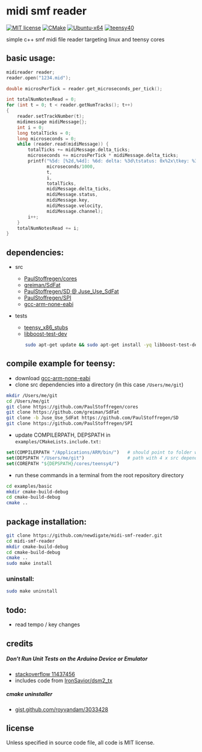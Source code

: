# midi smf reader
[![MIT license](https://img.shields.io/badge/License-MIT-blue.svg)](LICENSE)
[![CMake](https://img.shields.io/badge/project-CMake-brightgreen.svg?label=built%20with&colorA=555555&colorB=8a8fff&logo=)](CMakelists.txt)
[![Ubuntu-x64](https://github.com/newdigate/midi-smf-reader/workflows/Ubuntu-x64/badge.svg)](https://github.com/newdigate/midi-smf-reader/actions?query=workflow%3Ateensy40)
[![teensy40](https://github.com/newdigate/midi-smf-reader/workflows/teensy40/badge.svg)](https://github.com/newdigate/midi-smf-reader/actions?query=workflow%3AUbuntu-x64)

simple c++ smf midi file reader targeting linux and teensy cores 
  
## basic usage:
``` c++
midireader reader;
reader.open("1234.mid");

double microsPerTick = reader.get_microseconds_per_tick();

int totalNumNotesRead = 0;
for (int t = 0; t < reader.getNumTracks(); t++)
{
    reader.setTrackNumber(t);
    midimessage midiMessage{};
    int i = 0;
    long totalTicks = 0;
    long microseconds = 0;
    while (reader.read(midiMessage)) {
        totalTicks += midiMessage.delta_ticks;
        microseconds += microsPerTick * midiMessage.delta_ticks;
        printf("%5d: [%2d,%4d]: %6d: delta: %3d\tstatus: 0x%2x\tkey: %3d\tvelocity: %3d\tchannel: %2d\t\n",
               microseconds/1000,
               t,
               i,
               totalTicks,
               midiMessage.delta_ticks,
               midiMessage.status,
               midiMessage.key,
               midiMessage.velocity,
               midiMessage.channel);
        i++;
    }
    totalNumNotesRead += i;
}
```

## dependencies:
* src
  * [PaulStoffregen/cores](https://github.com/PaulStoffregen/cores)
  * [greiman/SdFat](https://github.com/greiman/SdFat)
  * [PaulStoffregen/SD @ Juse_Use_SdFat](https://github.com/PaulStoffregen/SD)
  * [PaulStoffregen/SPI](https://github.com/PaulStoffregen/SPI)
  * [gcc-arm-none-eabi](https://developer.arm.com/tools-and-software/open-source-software/developer-tools/gnu-toolchain/gnu-rm/downloads)
      
* tests
  * [teensy_x86_stubs](https://github.com/newdigate/teensy-x86-stubs)
  * [libboost-test-dev](https://www.boost.org/doc/libs/1_63_0/libs/test/doc/html/index.html)
 ``` sh
        sudo apt-get update && sudo apt-get install -yq libboost-test-dev
 ```

## compile example for teensy:
* download [gcc-arm-none-eabi](https://developer.arm.com/tools-and-software/open-source-software/developer-tools/gnu-toolchain/gnu-rm/downloads)
* clone src dependencies into a directory (in this case `/Users/me/git`)
``` sh
mkdir /Users/me/git
cd /Users/me/git
git clone https://github.com/PaulStoffregen/cores
git clone https://github.com/greiman/SdFat
git clone -b Juse_Use_SdFat https://github.com/PaulStoffregen/SD
git clone https://github.com/PaulStoffregen/SPI
```

* update COMPILERPATH, DEPSPATH in `examples/CMakeLists.include.txt:`
``` cmake
set(COMPILERPATH "/Applications/ARM/bin/")   # should point to folder with GCC-ARM-NONE-EABI executables
set(DEPSPATH "/Users/me/git")                # path with 4 x src dependencies 
set(COREPATH "${DEPSPATH}/cores/teensy4/")   
```

* run these commands in a terminal from the root repository directory
``` sh
cd examples/basic
mkdir cmake-build-debug
cd cmake-build-debug
cmake .. 
```

## package installation:
``` sh
git clone https://github.com/newdigate/midi-smf-reader.git
cd midi-smf-reader
mkdir cmake-build-debug
cd cmake-build-debug
cmake ..
sudo make install
```

### uninstall:
``` sh
sudo make uninstall
```

## todo:
* read tempo / key changes

## credits
##### Don't Run Unit Tests on the Arduino Device or Emulator
* [stackoverflow 11437456](https://stackoverflow.com/a/11437456)
* includes code from [IronSavior/dsm2_tx](https://github.com/IronSavior/dsm2_tx)

##### cmake uninstaller
*  [gist.github.com/royvandam/3033428](https://gist.github.com/royvandam/3033428)


## license
Unless specified in source code file, all code is MIT license.
